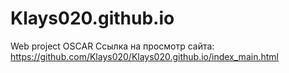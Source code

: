 # Klays020.github.io
Web project OSCAR Ссылка на просмотр сайта:
https://github.com/Klays020/Klays020.github.io/index_main.html
